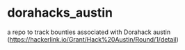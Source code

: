# dorahacks_austin
a repo to track bounties associated with Dorahack austin (https://hackerlink.io/Grant/Hack%20Austin/Round/1/detail)
